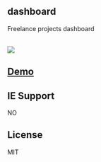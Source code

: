 ## dashboard

Freelance projects dashboard

<br>
<a href="https://demo.webexp.site/freelance-dashboard" target="_blank"><img src="https://demo.webexp.site/freelance-dashboard/external/screenshot.png"></a>
<br>

## <a href="https://demo.webexp.site/freelance-dashboard" target="_blank">Demo</a>


## IE Support

NO
</br>


## License

MIT         					
